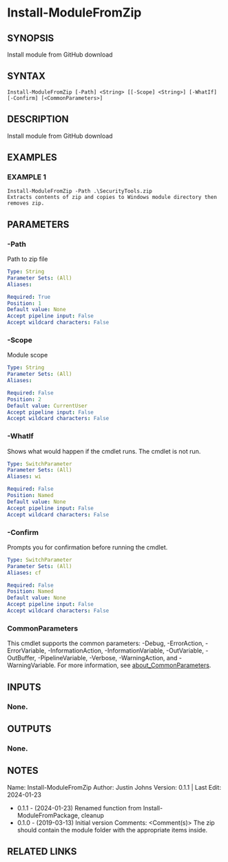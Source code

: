 # Install-ModuleFromZip

## SYNOPSIS
Install module from GitHub download

## SYNTAX

```
Install-ModuleFromZip [-Path] <String> [[-Scope] <String>] [-WhatIf] [-Confirm] [<CommonParameters>]
```

## DESCRIPTION
Install module from GitHub download

## EXAMPLES

### EXAMPLE 1
```
Install-ModuleFromZip -Path .\SecurityTools.zip
Extracts contents of zip and copies to Windows module directory then removes zip.
```

## PARAMETERS

### -Path
Path to zip file

```yaml
Type: String
Parameter Sets: (All)
Aliases:

Required: True
Position: 1
Default value: None
Accept pipeline input: False
Accept wildcard characters: False
```

### -Scope
Module scope

```yaml
Type: String
Parameter Sets: (All)
Aliases:

Required: False
Position: 2
Default value: CurrentUser
Accept pipeline input: False
Accept wildcard characters: False
```

### -WhatIf
Shows what would happen if the cmdlet runs.
The cmdlet is not run.

```yaml
Type: SwitchParameter
Parameter Sets: (All)
Aliases: wi

Required: False
Position: Named
Default value: None
Accept pipeline input: False
Accept wildcard characters: False
```

### -Confirm
Prompts you for confirmation before running the cmdlet.

```yaml
Type: SwitchParameter
Parameter Sets: (All)
Aliases: cf

Required: False
Position: Named
Default value: None
Accept pipeline input: False
Accept wildcard characters: False
```

### CommonParameters
This cmdlet supports the common parameters: -Debug, -ErrorAction, -ErrorVariable, -InformationAction, -InformationVariable, -OutVariable, -OutBuffer, -PipelineVariable, -Verbose, -WarningAction, and -WarningVariable. For more information, see [about_CommonParameters](http://go.microsoft.com/fwlink/?LinkID=113216).

## INPUTS

### None.
## OUTPUTS

### None.
## NOTES
Name:     Install-ModuleFromZip
Author:   Justin Johns
Version:  0.1.1 | Last Edit: 2024-01-23
- 0.1.1 - (2024-01-23) Renamed function from Install-ModuleFromPackage, cleanup
- 0.1.0 - (2019-03-13) Initial version
Comments: \<Comment(s)\>
The zip should contain the module folder with the appropriate items inside.

## RELATED LINKS
